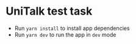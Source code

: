 # UniTalk test task

- Run `yarn install` to install app dependencies
- Run `yarn dev` to run the app in `dev` mode
